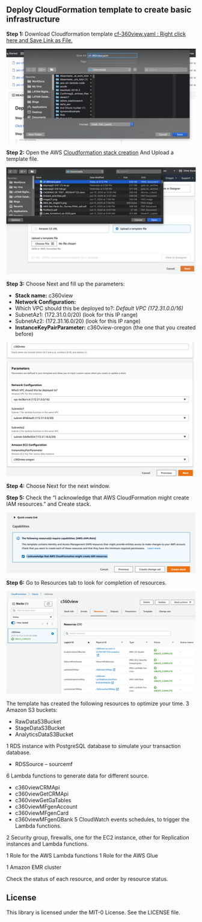 ## Deploy CloudFormation template to create basic infrastructure


**Step 1:** Download Cloudformation template [cf-360view.yaml : Right click here and Save Link as File.](https://raw.githubusercontent.com/aws-samples/build-a-360-degree-customer-view-with-aws/master/cloudformation/cf-360view.yaml)

![cf 0](pic-cf0.png)


**Step 2:** Open the AWS [Cloudformation stack creation](https://us-west-2.console.aws.amazon.com/cloudformation/home?region=us-west-2#/stacks/create/template) And Upload a template file.

![cf 1](pic-cf01.png)


**Step 3:** Choose Next and fill up the parameters:

* **Stack name:** c360view
*	**Network Configuration:**
 *	Which VPC should this be deployed to?: *Default VPC (172.31.0.0/16)*
 *	SubnetAz1: (172.31.0.0/20) (look for this IP range)
 *	SubnetAz2: (172.31.16.0/20) (look for this IP range)
*	**InstanceKeyPairParameter:** c360view-oregon (the one that you created before)

![cf 2](pic-cf2.png)


**Step 4:** Choose Next for the next window.


**Step 5:** Check the “I acknowledge that AWS CloudFormation might create IAM resources.”  and Create stack.

![cf 3](pic-cf3.png)

**Step 6:** Go to Resources tab to look for completion of resources.

![cf 4](pic-cf4.png)

The template has created the following resources to optimize your time.
3 Amazon S3 buckets:
*	RawDataS3Bucket
*	StageDataS3Bucket
*	AnalyticsDataS3Bucket

1 RDS instance with PostgreSQL database to simulate your transaction database.
*	RDSSource – sourcemf

6 Lambda functions to generate data for different source.
*	c360viewCRMApi
*	c360viewGetCRMApi
*	c360viewGetGaTables
*	c360viewMFgenAccount
*	c360viewMFgenCard
*	c360viewMFgenGBank
5 CloudWatch events schedules, to trigger the Lambda functions.

2 Security group, firewalls, one for the EC2 instance, other for Replication instances and Lambda functions.

1 Role for the AWS Lambda functions
1 Role for the AWS Glue

1 Amazon EMR cluster

Check the status of each resource, and order by resource status.







## License

This library is licensed under the MIT-0 License. See the LICENSE file.

